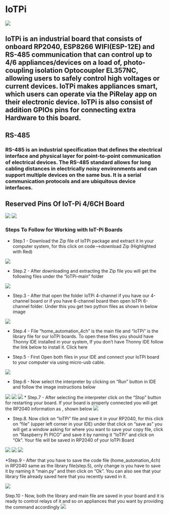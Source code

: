 # IoTPi

<img src ="https://github.com/sbcshop/IoTPi/blob/main/images/IotPi%20Banner.png"  />

## IoTPi is an industrial board that consists of onboard RP2040, ESP8266 WIFI(ESP-12E) and RS-485 communication that can control up to 4/6 appliances/devices on a load    of, photo-coupling isolation Optocoupler EL357NC, allowing users to safely control high voltages or current devices. IoTPi makes appliances smart, which users can operate via the PiRelay app on their electronic device. IoTPi is also consist of addition GPIOs pins for connecting extra Hardware to this board.

## RS-485
### RS-485 is an industrial specification that defines the electrical interface and physical layer for point-to-point communication of electrical devices. The RS-485 standard allows for long cabling distances in electrically noisy environments and can support multiple devices on the same bus. It is a serial communication protocols and are ubiquitous device interfaces.

## Reserved Pins Of IoT-Pi 4/6CH Board

<img src ="https://github.com/sbcshop/IoTPi/blob/main/images/PinReserved-IoT4ch.png" />
<img src = "https://github.com/sbcshop/IoTPi/blob/main/images/PinReserved_IoT6ch.png" />

### Steps To Follow for Working with IoT-Pi Boards

* Step.1 - Download the Zip file of IoTPi package and extract it in your computer system, for this click on code—>download Zip (Highlighted with Red)

<img src ="https://github.com/sbcshop/IoTPi/blob/main/images/Iotpi_SC1.PNG" />

* Step.2 - After downloading and extracting the Zip file you will get the following files under the “IoTPi-main” folder

<img src ="https://github.com/sbcshop/IoTPi/blob/main/images/Screenshot%20(22).png" />

* Step.3 - After that open the folder IoTPi 4-channel if you have our 4-channel board or if you have 6-channel board then open IoTPi 6-channel folder. Under this you get   two python files as shown in below image
<img src ="https://github.com/sbcshop/IoTPi/blob/main/images/SC3.PNG" />

* Step.4 - File “home_automation_4ch” is the main file and “IoTPi” is the library file for our IoTPi boards. To open these files you should have Thonny IDE installed in your system, If you don’t have Thonny IDE follow the link below to install it. Click here

* Step.5 - First Open both files in your IDE and connect your IoTPi board to your computer via using micro-usb cable.
<img src ="https://github.com/sbcshop/IoTPi/blob/main/images/Screenshot%20(7).png" />

* Step.6 - Now select the interpreter by clicking on “Run” button in IDE and follow the image instructions below 
<img src ="https://github.com/sbcshop/IoTPi/blob/main/images/Screenshot%20(16).png" />
<img src ="https://github.com/sbcshop/IoTPi/blob/main/images/Screenshot%20(14).png" />
<img src ="https://github.com/sbcshop/IoTPi/blob/main/images/Screenshot%20(15).png" />
* Step.7 - After selecting the interpreter click on the “Stop” button for restarting your board. If your board is properly connected you will get the RP2040 information as , shown below 
<img src ="https://github.com/sbcshop/IoTPi/blob/main/images/Screenshot%20(18).png" />

* Step.8. Now click on “IoTPi” file and save it in your RP2040, for this click on “file” (upper left corner in your IDE) under that click on “save as” you will get a window asking for where you want to save your copy file, click on “Raspberry Pi PICO” and save it by naming it “IoTPi” and click on “Ok”. Your file will be saved in RP2040 of your IoTPi Board
<img src ="https://github.com/sbcshop/IoTPi/blob/main/images/Screenshot%20(1).png" />
<img src ="https://github.com/sbcshop/IoTPi/blob/main/images/Screenshot%20(2).png" />
<img src ="https://github.com/sbcshop/IoTPi/blob/main/images/Screenshot%20(3).png" />

*Step.9 - After that you have to save the code file (home_automation_4ch) in RP2040 same as the library file(step.5), only change is you have to save it by naming it “main.py” and then click on “Ok”. You can also see that your library file already saved here that you recently saved in it. 

<img src ="https://github.com/sbcshop/IoTPi/blob/main/images/Screenshot%20(8).png" />

Step.10 - Now, both the library and main file are saved in your board and it is ready to control relays of it and so on appliances that you want by providing the command accordingly
<img src ="https://github.com/sbcshop/IoTPi/blob/main/images/Screenshot%20(11).png" />

